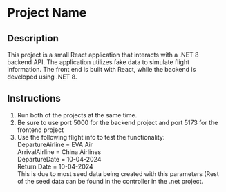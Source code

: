 # Project Name

## Description

This project is a small React application that interacts with a .NET 8 backend API. The application utilizes fake data to simulate flight information. The front end is built with React, while the backend is developed using .NET 8.

## Instructions

1) Run both of the projects at the same time.
2) Be sure to use port 5000 for the backend project and port 5173 for the frontend project
3) Use the following flight info to test the functionality: \
DepartureAirline = EVA Air \
ArrivalAirline = China Airlines \
DepartureDate = 10-04-2024 \
Return Date =  10-04-2024 \
This is due to most seed data being created with this parameters (Rest of the seed data can be found in the controller in the .net project.
